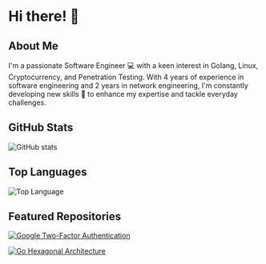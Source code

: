 # Hi there! 👋

## About Me

I'm a passionate Software Engineer 💻 with a keen interest in Golang, Linux, Cryptocurrency, and Penetration Testing. With 4 years of experience in software engineering and 2 years in network engineering, I'm constantly developing new skills 🌱 to enhance my expertise and tackle everyday challenges.

## GitHub Stats

![GitHub stats](https://github.devindepth.cloud/?username=anime454&show_icons=true&theme=merko)

## Top Languages

![Top Language](https://github.devindepth.cloud/top-langs?username=anime454&layout=compact&langs_count=10)

## Featured Repositories

[![Google Two-Factor Authentication](https://github.devindepth.cloud/pin/?username=anime454&repo=google-two-factor-authen)](https://github.com/anime454/google-two-factor-authen)

[![Go Hexagonal Architecture](https://github.devindepth.cloud/pin/?username=anime454&repo=go_hexagonal_architecture)](https://github.com/anime454/go_hexagonal_architecture)
